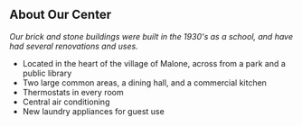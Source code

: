 ## About Our Center

*Our brick and stone buildings were built in the 1930's as a school, and have had several renovations and uses.*       

* Located in the heart of the village of Malone, across from a park and a public library
* Two large common areas, a dining hall, and a commercial kitchen
* Thermostats in every room
* Central air conditioning
* New laundry appliances for guest use
